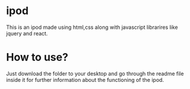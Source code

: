 # ipod
This is an ipod made using html,css along with javascript librarires like jquery and react.
# How to use?
Just download the folder to your desktop and go through the readme file inside it for further information about the functioning of the ipod.
